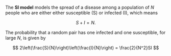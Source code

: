 The **SI model** models the spread of a disease among a population of $N$ people who are either either susceptible (S) or infected (I), which means

$$
S+I = N.
$$

The probability that a random pair has one infected and one susceptible, for large $N$, is given by

$$
2\left(\frac{S}{N}\right)\left(\frac{I}{N}\right) = \frac{2}{N^2}SI
$$